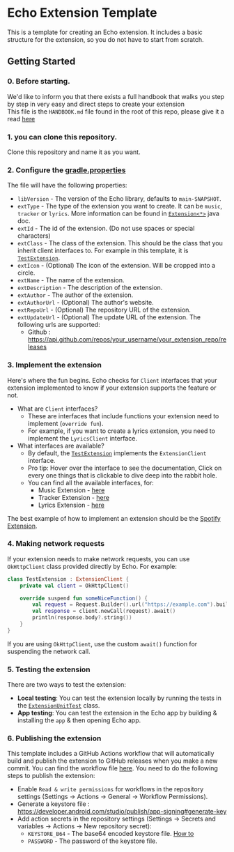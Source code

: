 # Echo Extension Template

This is a template for creating an Echo extension. It includes a basic structure for the extension,
so you do not have to start from scratch.

## Getting Started

### 0. Before starting.  
We'd like to inform you that there exists a full handbook that walks you step by step in very easy and direct steps to create your extension  
This file is the `HANDBOOK.md` file found in the root of this repo, please give it a read [here](HANDBOOK.md)   

### 1. you can clone this repository.
Clone this repository and name it as you want.

### 2. Configure the [gradle.properties](gradle.properties)
The file will have the following properties:
- `libVersion` - The version of the Echo library, defaults to `main-SNAPSHOT`.
- `extType` - The type of the extension you want to create. It can be `music`, `tracker`
  or `lyrics`. More information can be found
  in [`Extension<*>`](https://github.com/brahmkshatriya/echo/blob/main/common/src/main/java/dev/brahmkshatriya/echo/common/Extension.kt#L33-L43)
  java doc.
- `extId` - The id of the extension. (Do not use spaces or special characters)
- `extClass` - The class of the extension. This should be the class that you inherit client
  interfaces to. For example in this template, it
  is [`TestExtension`](ext/src/main/java/dev/brahmkshatriya/echo/extension/TestExtension.kt).
- `extIcon` - (Optional) The icon of the extension. Will be cropped into a circle.
- `extName` - The name of the extension.
- `extDescription` - The description of the extension.
- `extAuthor` - The author of the extension.
- `extAuthorUrl` - (Optional) The author's website.
- `extRepoUrl` - (Optional) The repository URL of the extension.
- `extUpdateUrl` - (Optional) The update URL of the extension. The following urls are supported:
    - Github : https://api.github.com/repos/your_username/your_extension_repo/releases

### 3. Implement the extension
Here's where the fun begins. Echo checks for `Client` interfaces that your extension implemented to know if your extension supports the feature or not.

- What are `Client` interfaces?
  - These are interfaces that include functions your extension need to implement (`override fun`).
  - For example, if you want to create a lyrics extension, you need to implement the `LyricsClient` interface.
- What interfaces are available?
  - By default, the [`TestExtension`](ext/src/main/java/dev/brahmkshatriya/echo/extension/TestExtension.kt) implements the `ExtensionClient` interface.
  - Pro tip: Hover over the interface to see the documentation, Click on every one things that is clickable to dive deep into the rabbit hole.
  - You can find all the available interfaces, for:
      - Music Extension - [here](https://github.com/brahmkshatriya/echo/blob/main/common/src/main/java/dev/brahmkshatriya/echo/common/Extension.kt#L65-L117)
      - Tracker Extension - [here](https://github.com/brahmkshatriya/echo/blob/main/common/src/main/java/dev/brahmkshatriya/echo/common/Extension.kt#L123-L137)
      - Lyrics Extension - [here](https://github.com/brahmkshatriya/echo/blob/main/common/src/main/java/dev/brahmkshatriya/echo/common/Extension.kt#L143-L156)

The best example of how to implement an extension should be the [Spotify Extension](https://github.com/brahmkshatriya/echo-spotify-extension/blob/main/ext/src/main/java/dev/brahmkshatriya/echo/extension/SpotifyExtension.kt).

### 4. Making network requests
If your extension needs to make network requests, you can use `OkHttpClient` class provided directly by Echo. For example:
```kotlin
class TestExtension : ExtensionClient {
    private val client = OkHttpClient()

    override suspend fun someNiceFunction() {
        val request = Request.Builder().url("https://example.com").build()
        val response = client.newCall(request).await()
        println(response.body?.string())
    }
}
```
If you are using `OkHttpClient`, use the custom `await()` function for suspending the network call.

### 5. Testing the extension
There are two ways to test the extension:
- **Local testing**: You can test the extension locally by running the tests in the [`ExtensionUnitTest`](ext/src/test/java/dev/brahmkshatriya/echo/extension/ExtensionUnitTest.kt) class.
- **App testing**: You can test the extension in the Echo app by building & installing the `app` & then opening Echo app.

### 6. Publishing the extension
This template includes a GitHub Actions workflow that will automatically build and publish the extension to GitHub releases when you make a new commit. You can find the workflow file [here](.github/workflow/build.yml).
You need to do the following steps to publish the extension:
- Enable `Read & write permissions` for workflows in the repository settings (Settings -> Actions -> General -> Workflow Permissions).
- Generate a keystore file : https://developer.android.com/studio/publish/app-signing#generate-key
- Add action secrets in the repository settings (Settings -> Secrets and variables -> Actions -> New repository secret):
    - `KEYSTORE_B64` - The base64 encoded keystore file. [How to](https://stackoverflow.com/a/70396534)
    - `PASSWORD` - The password of the keystore file.
